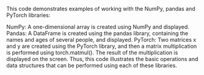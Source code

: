 This code demonstrates examples of working with the NumPy, pandas and PyTorch libraries:

NumPy: A one-dimensional array is created using NumPy and displayed.
Pandas: A DataFrame is created using the pandas library, containing the names and ages of several people, and displayed.
PyTorch: Two matrices x and y are created using the PyTorch library, and then a matrix multiplication is performed using torch.matmul(). The result of the multiplication is displayed on the screen.
Thus, this code illustrates the basic operations and data structures that can be performed using each of these libraries.
